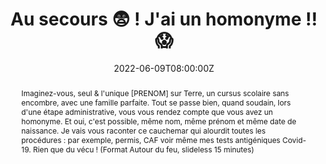 ---
title: Au secours 😨 ! J'ai un homonyme !! 😱

event: Le Camping des Speakers
event_url: https://camping-speakers.fr/

location: Camping Mané Guernehué 5*, Golfe du Morbihan
address:
  street: 52 Rue Mané er Groez
  city: Baden
  region: BR
  postcode: '56870'
  country: France

summary: C'est comme un synonyme, en pire, surtout dans l'administratif 
abstract: "Imaginez-vous, seul & l'unique [PRENOM] sur Terre, un cursus scolaire sans encombre, avec une famille parfaite. Tout se passe bien, quand soudain, lors d'une étape administrative, vous vous rendez compte que vous avez un homonyme. Et oui, c'est possible, même nom, même prénom et même date de naissance.

Je vais vous raconter ce cauchemar qui alourdit toutes les procédures : par exemple, permis, CAF voir même mes tests antigéniques Covid-19. Rien que du vécu ! (Format Autour du feu, slideless 15 minutes)"

date: "2022-06-09T08:00:00Z"
date_end: "2022-06-10T18:00:00Z"
all_day: false

publishDate: "2022-03-18T00:00:00Z"

authors: [David Aparicio]
tags: [Quickie, Homonyme]

featured: false

image:
  caption: 'Crédits: [**Le Camping des Speakers**](https://camping-speakers.fr/)'
  focal_point: Right

links:
url_code: ""
url_pdf: ""
url_slides: ""
url_video: ""

slides: ""
projects: []
---